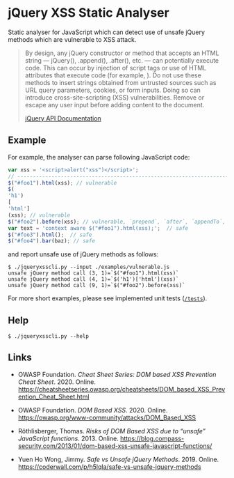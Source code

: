 # jQuery XSS Static Analyser 

Static analyser for JavaScript which can detect use of unsafe jQuery methods
which are vulnerable to XSS attack.

> By design, any jQuery constructor or method that accepts an HTML
> string — jQuery(), .append(), .after(), etc. — can potentially execute code.
> This can occur by injection of script tags or use of HTML attributes that
> execute code (for example, <img onload="">). Do not use these methods to
> insert strings obtained from untrusted sources such as URL query parameters,
> cookies, or form inputs. Doing so can introduce cross-site-scripting (XSS)
> vulnerabilities. Remove or escape any user input before adding content to
> the document.
>
> [jQuery API Documentation](https://api.jquery.com/html) 

## Example

For example, the analyser can parse following JavaScript code:
~~~js
var xss = '<script>alert("xss")</script>';
// ----------------------------------------------------------------------------
$("#foo1").html(xss); // vulnerable
$(
'h1')
[
'html']
(xss); // vulnerable
$("#foo2").before(xss); // vulnerable, `prepend`, `after`, `appendTo`, ...
var text = 'context aware $("#foo1").html(xss);';  // safe
$("#foo3").html();  // safe
$("#foo4").bar(baz); // safe
~~~

and report unsafe use of jQuery methods as follows:

~~~shell script
$ ./jqueryxsscli.py --input ./examples/vulnerable.js
unsafe jQuery method call (3, 1)=`$("#foo1").html(xss)`
unsafe jQuery method call (4, 1)=`$('h1')['html'](xss)`
unsafe jQuery method call (9, 1)=`$("#foo2").before(xss)`
~~~

For more short examples, please see implemented unit tests ([`/tests`](/tests)).

## Help

~~~shell script
$ ./jqueryxsscli.py --help
~~~

## Links

* OWASP Foundation. *Cheat Sheet Series: DOM based XSS Prevention Cheat Sheet*. 2020.
  Online. https://cheatsheetseries.owasp.org/cheatsheets/DOM_based_XSS_Prevention_Cheat_Sheet.html

* OWASP Foundation. *DOM Based XSS*. 2020. Online.
  https://owasp.org/www-community/attacks/DOM_Based_XSS

* Röthlisberger, Thomas. *Risks of DOM Based XSS due to “unsafe” JavaScript
  functions*. 2013. Online. https://blog.compass-security.com/2013/01/dom-based-xss-unsafe-javascript-functions/

* Yuen Ho Wong, Jimmy. *Safe vs Unsafe jQuery Methods*. 2019. Online.
  https://coderwall.com/p/h5lqla/safe-vs-unsafe-jquery-methods 
 
